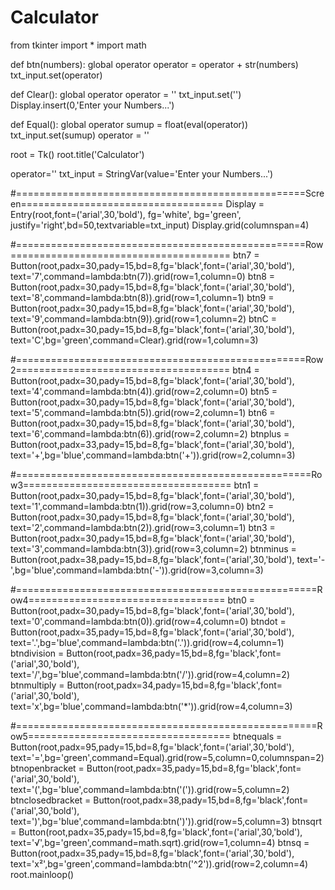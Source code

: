 # Calculator
from tkinter import *
import math

def btn(numbers):
    global operator
    operator = operator + str(numbers)
    txt_input.set(operator)

def Clear():
    global operator
    operator = ''
    txt_input.set('')
    Display.insert(0,'Enter your Numbers...')

def Equal():
    global operator
    sumup = float(eval(operator))
    txt_input.set(sumup)
    operator = ''

root = Tk()
root.title('Calculator')

operator=''
txt_input = StringVar(value='Enter your Numbers...')

#==================================================Screen===================================
Display = Entry(root,font=('arial',30,'bold'), fg='white', bg='green',
                justify='right',bd=50,textvariable=txt_input)
Display.grid(columnspan=4)

#==================================================Row======================================
btn7 = Button(root,padx=30,pady=15,bd=8,fg='black',font=('arial',30,'bold'),
             text='7',command=lambda:btn(7)).grid(row=1,column=0)
btn8 = Button(root,padx=30,pady=15,bd=8,fg='black',font=('arial',30,'bold'),
             text='8',command=lambda:btn(8)).grid(row=1,column=1)
btn9 = Button(root,padx=30,pady=15,bd=8,fg='black',font=('arial',30,'bold'),
             text='9',command=lambda:btn(9)).grid(row=1,column=2)
btnC = Button(root,padx=30,pady=15,bd=8,fg='black',font=('arial',30,'bold'),
             text='C',bg='green',command=Clear).grid(row=1,column=3)


#==================================================Row2=====================================
btn4 = Button(root,padx=30,pady=15,bd=8,fg='black',font=('arial',30,'bold'),
             text='4',command=lambda:btn(4)).grid(row=2,column=0)
btn5 = Button(root,padx=30,pady=15,bd=8,fg='black',font=('arial',30,'bold'),
             text='5',command=lambda:btn(5)).grid(row=2,column=1)
btn6 = Button(root,padx=30,pady=15,bd=8,fg='black',font=('arial',30,'bold'),
             text='6',command=lambda:btn(6)).grid(row=2,column=2)
btnplus = Button(root,padx=33,pady=15,bd=8,fg='black',font=('arial',30,'bold'),
             text='+',bg='blue',command=lambda:btn('+')).grid(row=2,column=3)


#===================================================Row3====================================
btn1 = Button(root,padx=30,pady=15,bd=8,fg='black',font=('arial',30,'bold'),
             text='1',command=lambda:btn(1)).grid(row=3,column=0)
btn2 = Button(root,padx=30,pady=15,bd=8,fg='black',font=('arial',30,'bold'),
             text='2',command=lambda:btn(2)).grid(row=3,column=1)
btn3 = Button(root,padx=30,pady=15,bd=8,fg='black',font=('arial',30,'bold'),
             text='3',command=lambda:btn(3)).grid(row=3,column=2)
btnminus = Button(root,padx=38,pady=15,bd=8,fg='black',font=('arial',30,'bold'),
             text='-',bg='blue',command=lambda:btn('-')).grid(row=3,column=3)

#====================================================Row4==================================
btn0 = Button(root,padx=30,pady=15,bd=8,fg='black',font=('arial',30,'bold'),
             text='0',command=lambda:btn(0)).grid(row=4,column=0)
btndot = Button(root,padx=35,pady=15,bd=8,fg='black',font=('arial',30,'bold'),
             text='.',bg='blue',command=lambda:btn('.')).grid(row=4,column=1)
btndivision = Button(root,padx=36,pady=15,bd=8,fg='black',font=('arial',30,'bold'),
             text='/',bg='blue',command=lambda:btn('/')).grid(row=4,column=2)
btnmultiply = Button(root,padx=34,pady=15,bd=8,fg='black',font=('arial',30,'bold'),
             text='x',bg='blue',command=lambda:btn('*')).grid(row=4,column=3)

#====================================================Row5===================================
btnequals = Button(root,padx=95,pady=15,bd=8,fg='black',font=('arial',30,'bold'),
             text='=',bg='green',command=Equal).grid(row=5,column=0,columnspan=2)
btnopenbracket = Button(root,padx=35,pady=15,bd=8,fg='black',font=('arial',30,'bold'),
             text='(',bg='blue',command=lambda:btn('(')).grid(row=5,column=2)
btnclosedbracket = Button(root,padx=38,pady=15,bd=8,fg='black',font=('arial',30,'bold'),
             text=')',bg='blue',command=lambda:btn(')')).grid(row=5,column=3)
btnsqrt = Button(root,padx=35,pady=15,bd=8,fg='black',font=('arial',30,'bold'),
             text='√',bg='green',command=math.sqrt).grid(row=1,column=4)
btnsq = Button(root,padx=35,pady=15,bd=8,fg='black',font=('arial',30,'bold'),
             text='x²',bg='green',command=lambda:btn('^2')).grid(row=2,column=4)
root.mainloop()

